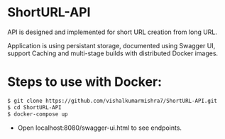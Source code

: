 # ShortURL-API

API is designed and implemented for short URL creation from long URL.

Application is using persistant storage, documented using Swagger UI, support Caching and multi-stage builds with distributed Docker images.

# Steps to use with Docker: 

```sh
$ git clone https://github.com/vishalkumarmishra7/ShortURL-API.git
$ cd ShortURL-API 
$ docker-compose up 
```

- Open localhost:8080/swagger-ui.html to see endpoints. 


